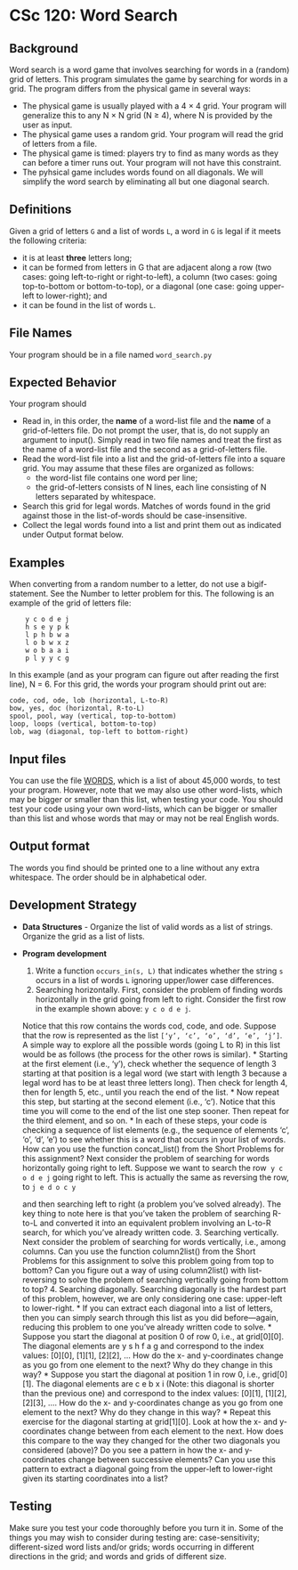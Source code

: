 # CSc 120: Word Search

## Background
Word search is a word game that involves searching for words in a (random) grid of letters. This program simulates the game by searching for words in a grid. The program differs from the physical game in several ways:
* The physical game is usually played with a 4 × 4 grid. Your program will generalize this to any N × N grid (N ≥ 4), where N is provided by the user as input.
* The physical game uses a random grid. Your program will read the grid of letters from a file.
* The physical game is timed: players try to find as many words as they can before a timer runs out. Your program will not have this constraint.
* The pyhsical game includes words found on all diagonals. We will simplify the word search by eliminating all but one diagonal search.

## Definitions

Given a grid of letters `G` and a list of words `L`, a word in `G` is legal if it meets the following criteria:
* it is at least **three** letters long;
* it can be formed from letters in G that are adjacent along a row (two cases: going left-to-right or right-to-left), a column (two cases: going top-to-bottom or bottom-to-top), or a diagonal (one case: going upper-left to lower-right); and
* it can be found in the list of words `L`.

## File Names
Your program should be in a file named `word_search.py`

## Expected Behavior
Your program should

* Read in, in this order, the **name** of a word-list file and the **name** of a grid-of-letters file. Do not prompt the user, that is, do not supply an argument to input(). Simply read in two file names and treat the first as the name of a word-list file and the second as a grid-of-letters file.
* Read the word-list file into a list and the grid-of-letters file into a square grid. You may assume that these files are organized as follows:
	* the word-list file contains one word per line;
	* the grid-of-letters consists of N lines, each line consisting of N letters separated by whitespace.
* Search this grid for legal words. Matches of words found in the grid against those in the list-of-words should be case-insensitive.
* Collect the legal words found into a list and print them out as indicated under Output format below.

## Examples
When converting from a random number to a letter, do not use a big ​if-statement. See the Number to letter problem for this.
The following is an example of the grid of letters file:

```
    y c o d e j
    h s e y p k
    l p h b w a
    l o b w x z
    w o b a a i
    p l y y c g
```

In this example (and as your program can figure out after reading the first line), N = 6. For this grid, the words your program should print out are:
```
code, cod, ode, lob (horizontal, L-to-R)
bow, yes, doc (horizontal, R-to-L)
spool, pool, way (vertical, top-to-bottom)
loop, loops (vertical, bottom-to-top)
lob, wag (diagonal, top-left to bottom-right)
```

## Input files
You can use the file [WORDS](https://github.com/philoL/csc120-summer-2019-assignments/blob/master/week-1/long-problems/WORDS.txt), which is a list of about 45,000 words, to test your program. However, note that we may also use other word-lists, which may be bigger or smaller than this list, when testing your code. You should test your code using your own word-lists, which can be bigger or smaller than this list and whose words that may or may not be real English words.

## Output format
The words you find should be printed one to a line without any extra whitespace. The order should be in alphabetical oder.

## Development Strategy

* **Data Structures** - Organize the list of valid words as a list of strings. Organize the grid as a list of lists.
* **Program development**
	1. Write a function `​occurs_in(s, L)` that indicates whether the string `s` occurs in a list of words `L` ignoring upper/lower case differences.
	2. Searching horizontally. First, consider the problem of finding words horizontally in the grid going from left to right. Consider the first row in the example shown above: `y c o d e j`.

	Notice that this row contains the words cod, code, and ode. Suppose that the row is represented as the list `[‘y’, ‘c’, ‘o’, ‘d’, ‘e’, ‘j’]`. A simple way to explore all the possible words (going L to R) in this list would be as follows (the process for the other rows is similar).
		* Starting at the first element (i.e., ‘y’), check whether the sequence of length 3 starting at that position is a legal word (we start with length 3 because a legal word has to be at least three letters long). Then check for length 4, then for length 5, etc., until you reach the end of the list.
		* Now repeat this step, but starting at the second element (i.e., ‘c’). Notice that this time you will come to the end of the list one step sooner. Then repeat for the third element, and so on.
		* In each of these steps, your code is checking a sequence of list elements (e.g., the sequence of elements ‘c’, ‘o’, ‘d’, ‘e’) to see whether this is a word that occurs in your list of words. How can you use the function concat_list() from the Short Problems for this assignment?
	Next consider the problem of searching for words horizontally going right to left. Suppose we want to search the row ​ `y c o d e j`​ going right to left. This is actually the same as reversing the row, to `j​ e d o c y`

	and then searching left to right (a problem you’ve solved already). The key thing to note here is that you’ve taken the problem of searching R-to-L and converted it into an equivalent problem involving an L-to-R search, for which you’ve already written code.
	3. Searching vertically. Next consider the problem of searching for words vertically, i.e., among columns. Can you use the function column2list() from the Short Problems for this assignment to solve this problem going from top to bottom? Can you figure out a way of using column2list() with list-reversing to solve the problem of searching vertically going from bottom to top?
	4. Searching diagonally. Searching diagonally is the hardest part of this problem, however, we are only considering one case: upper-left to lower-right.
		* If you can extract each diagonal into a list of letters, then you can simply search through this list as you did before—again, reducing this problem to one you’ve already written code to solve.
		* Suppose you start the diagonal at position 0 of row 0, i.e., at grid[0][0]. The diagonal elements are y s h f a g and correspond to the index values: [0][0], [1][1], [2][2], ... How do the x- and y-coordinates change as you go from one element to the next? Why do they change in this way?
		* Suppose you start the diagonal at position 1 in row 0, i.e., grid[0][1]. The diagonal elements are c e b x i (Note: this diagonal is shorter than the previous one) and correspond to the index values: [0][1], [1][2], [2][3], .... How do the x- and y-coordinates change as you go from one element to the next? Why do they change in this way?
		* Repeat this exercise for the diagonal starting at grid[1][0]. Look at how the x- and y-coordinates change between from each element to the next. How does this compare to the way they changed for the other two diagonals you considered (above)?
		Do you see a pattern in how the x- and y-coordinates change between successive elements? Can you use this pattern to extract a diagonal going from the upper-left to lower-right given its starting coordinates into a list?

## Testing
Make sure you test your code thoroughly before you turn it in. Some of the things you may wish to consider during testing are: case-sensitivity; different-sized word lists and/or grids; words occurring in different directions in the grid; and words and grids of different size.

